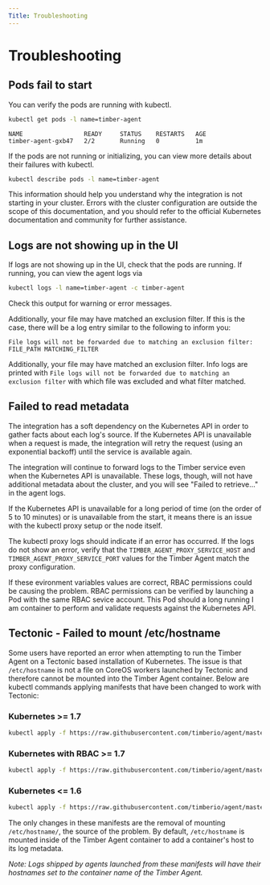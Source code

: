 ```yaml
---
Title: Troubleshooting
---
```


# Troubleshooting

## Pods fail to start

You can verify the pods are running with kubectl.

```bash
kubectl get pods -l name=timber-agent
```

```text
NAME                 READY     STATUS    RESTARTS   AGE
timber-agent-gxb47   2/2       Running   0          1m
```

If the pods are not running or initializing, you can view more details about their failures with kubectl.

```bash
kubectl describe pods -l name=timber-agent
```

This information should help you understand why the integration is not starting in your cluster. Errors with the cluster configuration are outside the scope of this documentation, and you should refer to the official Kubernetes documentation and community for further assistance.

## Logs are not showing up in the UI

If logs are not showing up in the UI, check that the pods are running. If running, you can view the agent logs via

```bash
kubectl logs -l name=timber-agent -c timber-agent
```

Check this output for warning or error messages.

Additionally, your file may have matched an exclusion filter. If this is the case, there will be a log entry similar to the following to inform you:

```text
File logs will not be forwarded due to matching an exclusion filter: FILE_PATH MATCHING_FILTER
```

Additionally, your file may have matched an exclusion filter. Info logs are printed with `File logs will not be forwarded due to matching an exclusion filter` with which file was excluded and what filter matched.

## Failed to read metadata

The integration has a soft dependency on the Kubernetes API in order to gather facts about each log's source. If the
Kubernetes API is unavailable when a request is made, the integration will retry the request (using an exponential
backoff) until the service is available again.

The integration will continue to forward logs to the Timber service even when the Kubernetes API is unavailable.
These logs, though, will not have additional metadata about the cluster, and you will see "Failed to retrieve..." in
the agent logs.

If the Kubernetes API is unavailable for a long period of time (on the order of 5 to 10 minutes) or is unavailable
from the start, it means there is an issue with the kubectl proxy setup or the node itself.

The kubectl proxy logs should indicate if an error has occurred. If the logs do not show an error, verify that the
`TIMBER_AGENT_PROXY_SERVICE_HOST` and `TIMBER_AGENT_PROXY_SERVICE_PORT` values for the Timber Agent match the proxy
configuration.

If these evironment variables values are correct, RBAC permissions could be causing the problem. RBAC permissions can
be verified by launching a Pod with the same RBAC sevice account. This Pod should a long running I am container to
perform and validate requests against the Kubernetes API.

## Tectonic - Failed to mount /etc/hostname

Some users have reported an error when attempting to run the Timber Agent on a Tectonic based installation of Kubernetes. The issue is that `/etc/hostname` is not a file on CoreOS workers launched by Tectonic and therefore cannot be mounted into the Timber Agent container. Below are kubectl commands applying manifests that have been changed to work with Tectonic:

### Kubernetes >= 1.7

```bash
kubectl apply -f https://raw.githubusercontent.com/timberio/agent/master/support/scripts/kubernetes/tectonic-timber-agent-daemonset.yaml
```

### Kubernetes with RBAC >= 1.7

```bash
kubectl apply -f https://raw.githubusercontent.com/timberio/agent/master/support/scripts/kubernetes/tectonic-timber-agent-daemonset-rbac.yaml
```

### Kubernetes <= 1.6

```bash
kubectl apply -f https://raw.githubusercontent.com/timberio/agent/master/support/scripts/kubernetes/tectonic-timber-agent-daemonset-legacy.yaml
```

The only changes in these manifests are the removal of mounting `/etc/hostname/`, the source of the problem. By default, `/etc/hostname` is mounted inside of the Timber Agent container to add a container's host to its log metadata.

_Note: Logs shipped by agents launched from these manifests will have their hostnames set to the container name of the Timber Agent._
